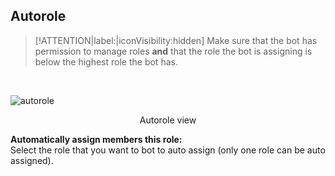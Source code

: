 ## Autorole


> [!ATTENTION|label:|iconVisibility:hidden]
> Make sure that the bot has permission to manage roles **and** that the role the bot is assigning is below the highest role the bot has.
  
<br>

![autorole](../assets/images/autorole_0.png)
<p style="text-align:center;">Autorole view</p>


<b>Automatically assign members this role:</b> <br> Select the role that you want to bot to auto assign (only one role can be auto assigned).